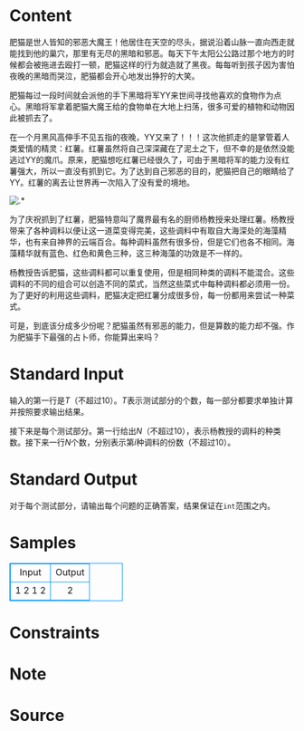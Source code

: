 
# Content

肥猫是世人皆知的邪恶大魔王！他居住在天空的尽头，据说沿着山脉一直向西走就能找到他的巢穴，那里有无尽的黑暗和邪恶。每天下午太阳公公路过那个地方的时候都会被拖进去殴打一顿，肥猫这样的行为就造就了黑夜。每每听到孩子因为害怕夜晚的黑暗而哭泣，肥猫都会开心地发出狰狞的大笑。

肥猫每过一段时间就会派他的手下黑暗将军YY来世间寻找他喜欢的食物作为点心。黑暗将军拿着肥猫大魔王给的食物单在大地上扫荡，很多可爱的植物和动物因此被抓去了。

在一个月黑风高伸手不见五指的夜晚，YY又来了！！！这次他抓走的是掌管着人类爱情的精灵：红薯。红薯虽然将自己深深藏在了泥土之下，但不幸的是依然没能逃过YY的魔爪。原来，肥猫想吃红薯已经很久了，可由于黑暗将军的能力没有红薯强大，所以一直没有抓到它。为了达到自己邪恶的目的，肥猫把自己的眼睛给了YY。红薯的离去让世界再一次陷入了没有爱的境地。

![.*](/source/lutece/fei-mao-de-shi-wu/img/aHR0cHM6Ly9hY20udWVzdGMuZWR1LmNuL21lZGlhL2ltYWdlL3Byb2JsZW0vMTYyLzIwMTQwMjAyMjIyNjUzMjA0MjIucG5n.png)

为了庆祝抓到了红薯，肥猫特意叫了魔界最有名的厨师杨教授来处理红薯。杨教授带来了各种调料以便让这一道菜变得完美，这些调料中有取自大海深处的海藻精华，也有来自神界的云端百合。每种调料虽然有很多份，但是它们也各不相同。海藻精华就有蓝色、红色和黄色三种，这三种海藻的功效是不一样的。

杨教授告诉肥猫，这些调料都可以重复使用，但是相同种类的调料不能混合。这些调料的不同的组合可以创造不同的菜式，当然这些菜式中每种调料都必须用一份。为了更好的利用这些调料，肥猫决定把红薯分成很多份，每一份都用来尝试一种菜式。

可是，到底该分成多少份呢？肥猫虽然有邪恶的能力，但是算数的能力却不强。作为肥猫手下最强的占卜师，你能算出来吗？

# Standard Input

输入的第一行是$T$（不超过$10$）。$T$表示测试部分的个数，每一部分都要求单独计算并按照要求输出结果。

接下来是每个测试部分。第一行给出$N$（不超过$10$），表示杨教授的调料的种类数。接下来一行$N$个数，分别表示第$i$种调料的份数（不超过$10$）。

# Standard Output

对于每个测试部分，请输出每个问题的正确答案，结果保证在`int`范围之内。

# Samples

<style>
        table,table tr th, table tr td { border:1px solid #0094ff; }
        table { width: 200px; min-height: 25px; line-height: 25px; text-align: center; border-collapse: collapse;}   
    </style>
<table>
	<tr>
		<td>Input</td>
		<td>Output</td>
	</tr>
<tr><td>1
2
1 2</td><td>2</td></tr></table>


# Constraints



# Note



# Source


